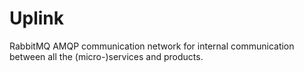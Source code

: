 # Uplink

RabbitMQ AMQP communication network for internal communication between all the (micro-)services and products.
